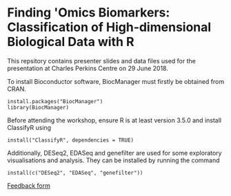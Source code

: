 # Finding 'Omics Biomarkers: Classification of High-dimensional Biological Data with R

This repsitory contains presenter slides and data files used for the presentation at Charles Perkins Centre on 29 June 2018.

To install Bioconductor software, BiocManager must firstly be obtained from CRAN.

```
install.packages("BiocManager")
library(BiocManager)
```

Before attending the workshop, ensure R is at least version 3.5.0 and install ClassifyR using

```
install("ClassifyR", dependencies = TRUE)
```

Additionally, DESeq2, EDASeq and genefilter are used for some exploratory visualisations and analysis. They can be installed by running the command

```
install(c("DESeq2", "EDASeq", "genefilter"))
```

[Feedback form](https://docs.google.com/forms/d/e/1FAIpQLSfGcelEhhGF9WjC7jm7TwAIaRESA2E-556eqgoiVmxyqgqVXA)